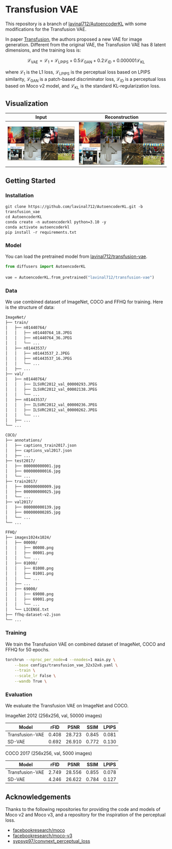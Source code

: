 # Transfusion VAE

This repository is a branch of [lavinal712/AutoencoderKL](https://github.com/lavinal712/AutoencoderKL) with some modifications for the Transfusion VAE.

In paper [Transfusion](https://arxiv.org/abs/2408.11039), the authors proposed a new VAE for image generation. Different from the original VAE, the Transfusion VAE has 8 latent dimensions, and the training loss is:

$$
\mathcal{L}_{\text{VAE}} = \mathcal{L}_{1} + \mathcal{L}_{\text{LPIPS}} + 0.5 \mathcal{L}_{\text{GAN}} + 0.2 \mathcal{L}_{\text{ID}} + 0.000001 \mathcal{L}_{\text{KL}}
$$

where $\mathcal{L}_{1}$ is the L1 loss, $\mathcal{L}_{\text{LPIPS}}$ is the perceptual loss based on LPIPS similarity, $\mathcal{L}_{\text{GAN}}$ is a patch-based discriminator loss, $\mathcal{L}_{\text{ID}}$ is a perceptual loss based on Moco v2 model, and $\mathcal{L}_{\text{KL}}$ is the standard KL-regularization loss.

## Visualization

| Input                                   | Reconstruction                                            |
|---------------------------------------  |-----------------------------------------------------------|
| ![assets/inputs.png](assets/inputs.png) | ![assets/reconstructions.png](assets/reconstructions.png) |

## Getting Started

### Installation

```
git clone https://github.com/lavinal712/AutoencoderKL.git -b transfusion_vae
cd AutoencoderKL
conda create -n autoencoderkl python=3.10 -y
conda activate autoencoderkl
pip install -r requirements.txt
```

### Model

You can load the pretrained model from [lavinal712/transfusion-vae](https://huggingface.co/lavinal712/transfusion-vae).

```python
from diffusers import AutoencoderKL

vae = AutoencoderKL.from_pretrained("lavinal712/transfusion-vae")
```

### Data

We use combined dataset of ImageNet, COCO and FFHQ for training. Here is the structure of data:

```
ImageNet/
├── train/
│   ├── n01440764/
│   │   ├── n01440764_18.JPEG
│   │   ├── n01440764_36.JPEG
│   │   └── ...
│   ├── n01443537/
│   │   ├── n01443537_2.JPEG
│   │   ├── n01443537_16.JPEG
│   │   └── ...
│   ├── ...
├── val/
│   ├── n01440764/
│   │   ├── ILSVRC2012_val_00000293.JPEG
│   │   ├── ILSVRC2012_val_00002138.JPEG
│   │   └── ...
│   ├── n01443537/
│   │   ├── ILSVRC2012_val_00000236.JPEG
│   │   ├── ILSVRC2012_val_00000262.JPEG
│   │   └── ...
│   ├── ...
└── ...
```

```
COCO/
├── annotations/
│   ├── captions_train2017.json
│   ├── captions_val2017.json
│   ├── ...
├── test2017/
│   ├── 000000000001.jpg
│   ├── 000000000016.jpg
│   └── ...
├── train2017/
│   ├── 000000000009.jpg
│   ├── 000000000025.jpg
│   └── ...
├── val2017/
│   ├── 000000000139.jpg
│   ├── 000000000285.jpg
│   └── ...
└── ...
```

```
FFHQ/
├── images1024x1024/
│   ├── 00000/
│   │   ├── 00000.png
│   │   ├── 00001.png
│   │   └── ...
│   ├── 01000/
│   │   ├── 01000.png
│   │   ├── 01001.png
│   │   └── ...
│   ├── ...
│   ├── 69000/
│   │   ├── 69000.png
│   │   ├── 69001.png
│   │   └── ...
│   └── LICENSE.txt
├── ffhq-dataset-v2.json
└── ...
```

### Training

We train the Transfusion VAE on combined dataset of ImageNet, COCO and FFHQ for 50 epochs.

```bash
torchrun --nproc_per_node=4 --nnodes=1 main.py \
    --base configs/transfusion_vae_32x32x8.yaml \
    --train \
    --scale_lr False \
    --wandb True \
```

### Evaluation

We evaluate the Transfusion VAE on ImageNet and COCO.

ImageNet 2012 (256x256, val, 50000 images)

| Model           | rFID  | PSNR   | SSIM  | LPIPS |
|-----------------|-------|--------|-------|-------|
| Transfusion-VAE | 0.408 | 28.723 | 0.845 | 0.081 |
| SD-VAE          | 0.692 | 26.910 | 0.772 | 0.130 |

COCO 2017 (256x256, val, 5000 images)

| Model           | rFID  | PSNR   | SSIM  | LPIPS |
|-----------------|-------|--------|-------|-------|
| Transfusion-VAE | 2.749 | 28.556 | 0.855 | 0.078 |
| SD-VAE          | 4.246 | 26.622 | 0.784 | 0.127 |

## Acknowledgements

Thanks to the following repositories for providing the code and models of Moco v2 and Moco v3, and a repository for the inspiration of the perceptual loss.

- [facebookresearch/moco](https://github.com/facebookresearch/moco)
- [facebookresearch/moco-v3](https://github.com/facebookresearch/moco-v3)
- [sypsyp97/convnext_perceptual_loss](https://github.com/sypsyp97/convnext_perceptual_loss)
